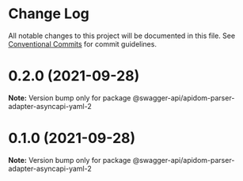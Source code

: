 # Change Log

All notable changes to this project will be documented in this file.
See [Conventional Commits](https://conventionalcommits.org) for commit guidelines.

# 0.2.0 (2021-09-28)

**Note:** Version bump only for package @swagger-api/apidom-parser-adapter-asyncapi-yaml-2





# 0.1.0 (2021-09-28)

**Note:** Version bump only for package @swagger-api/apidom-parser-adapter-asyncapi-yaml-2
